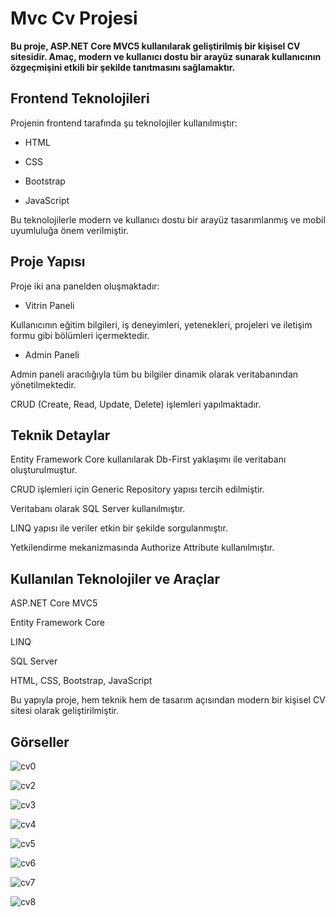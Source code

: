 # Mvc Cv Projesi

**Bu proje, ASP.NET Core MVC5 kullanılarak geliştirilmiş bir kişisel CV sitesidir. Amaç, modern ve kullanıcı dostu bir arayüz sunarak kullanıcının özgeçmişini etkili bir şekilde tanıtmasını sağlamaktır.**

## Frontend Teknolojileri
Projenin frontend tarafında şu teknolojiler kullanılmıştır:

- HTML

- CSS

- Bootstrap

- JavaScript

Bu teknolojilerle modern ve kullanıcı dostu bir arayüz tasarımlanmış ve mobil uyumluluğa önem verilmiştir.

## Proje Yapısı
Proje iki ana panelden oluşmaktadır:

- Vitrin Paneli

Kullanıcının eğitim bilgileri, iş deneyimleri, yetenekleri, projeleri ve iletişim formu gibi bölümleri içermektedir.

- Admin Paneli

Admin paneli aracılığıyla tüm bu bilgiler dinamik olarak veritabanından yönetilmektedir.

CRUD (Create, Read, Update, Delete) işlemleri yapılmaktadır.
## Teknik Detaylar

Entity Framework Core kullanılarak Db-First yaklaşımı ile veritabanı oluşturulmuştur.

CRUD işlemleri için Generic Repository yapısı tercih edilmiştir.

Veritabanı olarak SQL Server kullanılmıştır.

LINQ yapısı ile veriler etkin bir şekilde sorgulanmıştır.

Yetkilendirme mekanizmasında Authorize Attribute kullanılmıştır.

## Kullanılan Teknolojiler ve Araçlar

ASP.NET Core MVC5

Entity Framework Core

LINQ

SQL Server

HTML, CSS, Bootstrap, JavaScript

Bu yapıyla proje, hem teknik hem de tasarım açısından modern bir kişisel CV sitesi olarak geliştirilmiştir.

## Görseller

![cv0](https://github.com/user-attachments/assets/f1cb3f9f-8355-4f25-963c-3950a5d7765d)

![cv2](https://github.com/user-attachments/assets/079d6560-7d78-402d-bd48-bba2f5039212)

![cv3](https://github.com/user-attachments/assets/ab435bf7-14fc-434d-aa90-085e5615b984)

![cv4](https://github.com/user-attachments/assets/8015ced3-0390-47ca-8bf2-a7867868f9e0)

![cv5](https://github.com/user-attachments/assets/49001f59-c544-49db-8b26-e69e74a7fc6d)

![cv6](https://github.com/user-attachments/assets/e07cdebb-d8df-4237-950a-d3c70dc67eba)

![cv7](https://github.com/user-attachments/assets/7995a758-c4e9-4025-a7b5-bbc7eecdaa6c)

![cv8](https://github.com/user-attachments/assets/bdf1db61-2b34-4c45-a915-aead1f4225c4)

